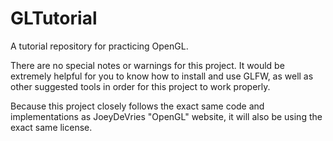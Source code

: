 # GLTutorial
A tutorial repository for practicing OpenGL.

There are no special notes or warnings for this project.
It would be extremely helpful for you to know how to install and use GLFW, as well as other suggested tools in order for this project to work properly.

Because this project closely follows the exact same code and implementations as JoeyDeVries "OpenGL" website, it will also be using the exact same license.
